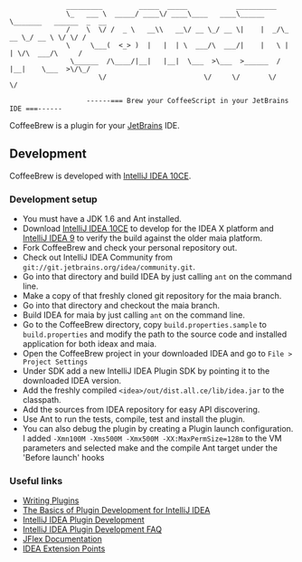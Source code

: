                   _________         _____  _____            __________
                  \_   ___ \  _____/ ____\/ ____\____   ____\______   \_______   ______  _  __
                  /    \  \/ /  _ \   __\\   __\/ __ \_/ __ \|    |  _/\_  __ \_/ __ \ \/ \/ /
                  \     \___(  <_> )  |   |  | \  ___/\  ___/|    |   \ |  | \/\  ___/\     /
                   \______  /\____/|__|   |__|  \___  >\___  >______  / |__|    \___  >\/\_/
                          \/                        \/     \/       \/              \/

                       ------=== Brew your CoffeeScript in your JetBrains IDE ===------

CoffeeBrew is a plugin for your [JetBrains](http://www.jetbrains.com) IDE.

## Development

CoffeeBrew is developed with [IntelliJ IDEA 10CE](http://www.jetbrains.com/idea/).

### Development setup

* You must have a JDK 1.6 and Ant installed.
* Download [IntelliJ IDEA 10CE](http://www.jetbrains.com/idea/download/index.html) to develop for the IDEA X platform
and [IntelliJ IDEA 9](http://devnet.jetbrains.net/docs/DOC-1228) to verify the build against the older maia platform.
* Fork CoffeeBrew and check your personal repository out.
* Check out IntelliJ IDEA Community from `git://git.jetbrains.org/idea/community.git`.
* Go into that directory and build IDEA by just calling `ant` on the command line.
* Make a copy of that freshly cloned git repository for the maia branch.
* Go into that directory and checkout the maia branch.
* Build IDEA for maia by just calling `ant` on the command line.
* Go to the CoffeeBrew directory, copy `build.properties.sample` to `build.properties` and modify the path to the
source code and installed application for both ideax and maia.
* Open the CoffeeBrew project in your downloaded IDEA and go to `File > Project Settings`
* Under SDK add a new IntelliJ IDEA Plugin SDK by pointing it to the downloaded IDEA version.
* Add the freshly compiled `<idea>/out/dist.all.ce/lib/idea.jar` to the classpath.
* Add the sources from IDEA repository for easy API discovering.
* Use Ant to run the tests, compile, test and install the plugin.
* You can also debug the plugin by creating a Plugin launch configuration. I added
`-Xmn100M -Xms500M -Xmx500M -XX:MaxPermSize=128m` to the VM parameters and selected make and the compile Ant target
under the 'Before launch' hooks

### Useful links

* [Writing Plugins](http://www.jetbrains.org/display/IJOS/Writing+Plug-ins)
* [The Basics of Plugin Development for IntelliJ IDEA](http://www.jetbrains.com/idea/documentation/howto_03.html)
* [IntelliJ IDEA Plugin Development](http://confluence.jetbrains.net/display/IDEADEV/PluginDevelopment)
* [IntelliJ IDEA Plugin Development FAQ](http://confluence.jetbrains.net/display/IDEADEV/Plugin+Development+FAQ)
* [JFlex Documentation](http://jflex.de/docu.html)
* [IDEA Extension Points](http://git.jetbrains.org/?p=idea/community.git;a=blob;f=platform/platform-resources/src/META-INF/LangExtensionPoints.xml;hb=HEAD)
